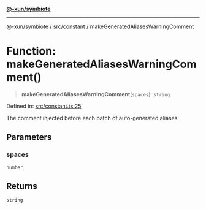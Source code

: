 [**@-xun/symbiote**](../../../README.md)

***

[@-xun/symbiote](../../../README.md) / [src/constant](../README.md) / makeGeneratedAliasesWarningComment

# Function: makeGeneratedAliasesWarningComment()

> **makeGeneratedAliasesWarningComment**(`spaces`): `string`

Defined in: [src/constant.ts:25](https://github.com/Xunnamius/symbiote/blob/c3f7fbdb0b36164c8890b842485989d2e0a3c698/src/constant.ts#L25)

The comment injected before each batch of auto-generated aliases.

## Parameters

### spaces

`number`

## Returns

`string`
